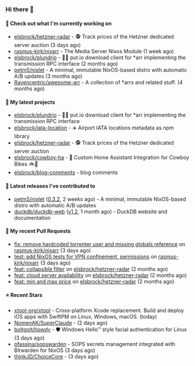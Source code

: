 ### Hi there 👋

#### 👷 Check out what I'm currently working on

- [elsbrock/hetzner-radar](https://github.com/elsbrock/hetzner-radar) - 🕵️ Track prices of the Hetzner dedicated server auction (3 days ago)
- [rasmus-kirk/nixarr](https://github.com/rasmus-kirk/nixarr) - The Media Server Nixos Module (1 week ago)
- [elsbrock/plundrio](https://github.com/elsbrock/plundrio) - 🏴‍☠️ put.io download client for *arr implementing the transmission RPC interface (2 months ago)
- [petm5/nixlet](https://github.com/petm5/nixlet) - A minimal, immutable NixOS-based distro with automatic A/B updates (3 months ago)
- [Ravencentric/awesome-arr](https://github.com/Ravencentric/awesome-arr) - A collection of *arrs and related stuff. (4 months ago)

#### 🌱 My latest projects

- [elsbrock/plundrio](https://github.com/elsbrock/plundrio) - 🏴‍☠️ put.io download client for *arr implementing the transmission RPC interface
- [elsbrock/iata-location](https://github.com/elsbrock/iata-location) - ✈️ Airport IATA locations metadata as npm library
- [elsbrock/hetzner-radar](https://github.com/elsbrock/hetzner-radar) - 🕵️ Track prices of the Hetzner dedicated server auction
- [elsbrock/cowboy-ha](https://github.com/elsbrock/cowboy-ha) - 🤠 Custom Home Assistant Integration for Cowboy Bikes 🚲💨
- [elsbrock/blog-comments](https://github.com/elsbrock/blog-comments) - blog comments

#### 🔭 Latest releases I've contributed to

- [petm5/nixlet](https://github.com/petm5/nixlet) ([0.3.2](https://github.com/petm5/nixlet/releases/tag/0.3.2), 2 weeks ago) - A minimal, immutable NixOS-based distro with automatic A/B updates
- [duckdb/duckdb-web](https://github.com/duckdb/duckdb-web) ([v1.2](https://github.com/duckdb/duckdb-web/releases/tag/v1.2), 1 month ago) - DuckDB website and documentation

#### 🔨 My recent Pull Requests

- [fix: remove hardcoded torrenter user and missing globals reference](https://github.com/rasmus-kirk/nixarr/pull/72) on [rasmus-kirk/nixarr](https://github.com/rasmus-kirk/nixarr) (3 days ago)
- [test: add NixOS tests for VPN confinement, permissions](https://github.com/rasmus-kirk/nixarr/pull/71) on [rasmus-kirk/nixarr](https://github.com/rasmus-kirk/nixarr) (3 days ago)
- [feat: collapsible filter](https://github.com/elsbrock/hetzner-radar/pull/170) on [elsbrock/hetzner-radar](https://github.com/elsbrock/hetzner-radar) (2 months ago)
- [feat: cloud server availability](https://github.com/elsbrock/hetzner-radar/pull/164) on [elsbrock/hetzner-radar](https://github.com/elsbrock/hetzner-radar) (2 months ago)
- [feat: min and max price](https://github.com/elsbrock/hetzner-radar/pull/159) on [elsbrock/hetzner-radar](https://github.com/elsbrock/hetzner-radar) (2 months ago)

#### ⭐ Recent Stars

- [xtool-org/xtool](https://github.com/xtool-org/xtool) - Cross-platform Xcode replacement. Build and deploy iOS apps with SwiftPM on Linux, Windows, macOS. (today)
- [NomenAK/SuperClaude](https://github.com/NomenAK/SuperClaude) -  (2 days ago)
- [boltgolt/howdy](https://github.com/boltgolt/howdy) - 🛡️ Windows Hello™ style facial authentication for Linux (3 days ago)
- [pfassina/sopswarden](https://github.com/pfassina/sopswarden) - SOPS secrets management integrated with Bitwarden for NixOS (3 days ago)
- [thinkJD/ChoiceCore](https://github.com/thinkJD/ChoiceCore) -  (3 days ago)
